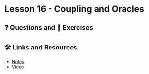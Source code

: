 # Lesson 16 - Coupling and Oracles

## ❓ Questions and 💪 Exercises

## 🛠️ Links and Resources

- [Notes](https://github.com/Encode-Club-Solidity-Bootcamp/Lesson-16)
- [Video](https://www.youtube.com/watch?v=zwEwN5PCA9M)
